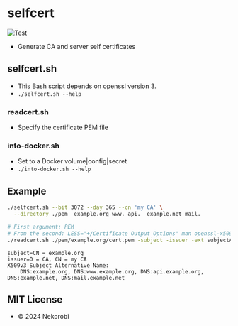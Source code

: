 # selfcert

[![Test](https://github.com/nekorobi/selfcert/actions/workflows/test.yml/badge.svg?branch=main)](https://github.com/nekorobi/selfcert/actions)

- Generate CA and server self certificates

## selfcert.sh
- This Bash script depends on openssl version 3.
- `./selfcert.sh --help`

### readcert.sh
- Specify the certificate PEM file
### into-docker.sh
- Set to a Docker volume|config|secret
- `./into-docker.sh --help`

## Example
```bash
./selfcert.sh --bit 3072 --day 365 --cn 'my CA' \
  --directory ./pem  example.org www. api.  example.net mail.

# First argument: PEM
# From the second: LESS="+/Certificate Output Options" man openssl-x509
./readcert.sh ./pem/example.org/cert.pem -subject -issuer -ext subjectAltName
```
```text
subject=CN = example.org
issuer=O = CA, CN = my CA
X509v3 Subject Alternative Name: 
    DNS:example.org, DNS:www.example.org, DNS:api.example.org, DNS:example.net, DNS:mail.example.net
```

## MIT License
- © 2024 Nekorobi
